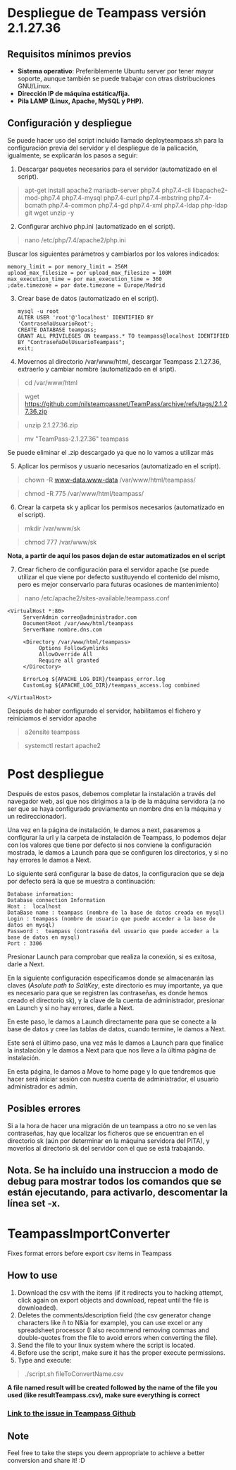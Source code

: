 # Despliegue de Teampass versión 2.1.27.36

## Requisitos mínimos previos
- **Sistema operativo**: Preferiblemente Ubuntu server por tener mayor soporte, aunque también se puede trabajar con otras distribuciones GNU/Linux.
- **Dirección IP de máquina estática/fija.**
- **Pila LAMP (Linux, Apache, MySQL y PHP).**

## Configuración y despliegue
Se puede hacer uso del script incluido llamado deployteampass.sh para la configuración previa del servidor y el despliegue de la palicación, igualmente, se explicarán los pasos a seguir:

1. Descargar paquetes necesarios para el servidor (automatizado en el script).

>apt-get install apache2 mariadb-server php7.4 php7.4-cli libapache2-mod-php7.4 php7.4-mysql php7.4-curl php7.4-mbstring php7.4-bcmath php7.4-common php7.4-gd php7.4-xml php7.4-ldap php-ldap git wget unzip -y

2. Configurar archivo php.ini (automatizado en el script).

>nano /etc/php/7.4/apache2/php.ini

Buscar los siguientes parámetros y cambiarlos por los valores indicados:

    memory_limit = por memory_limit = 256M
    upload_max_filesize = por upload_max_filesize = 100M
    max_execution_time = por max_execution_time = 360
    ;date.timezone = por date.timezone = Europe/Madrid

3. Crear base de datos (automatizado en el script).

       mysql -u root
       ALTER USER 'root'@'localhost' IDENTIFIED BY 'ContraseñaUsuarioRoot';
       CREATE DATABASE teampass;
       GRANT ALL PRIVILEGES ON teampass.* TO teampass@localhost IDENTIFIED BY "ContraseñaDelUsuarioTeampass";
       exit;

4. Movernos al directorio /var/www/html, descargar Teampass 2.1.27.36, extraerlo y cambiar nombre (automatizado en el sript).

>cd /var/www/html

>wget https://github.com/nilsteampassnet/TeamPass/archive/refs/tags/2.1.27.36.zip

>unzip 2.1.27.36.zip

>mv "TeamPass-2.1.27.36" teampass

Se puede eliminar el .zip descargado ya que no lo vamos a utilizar más

5. Aplicar los permisos y usuario necesarios (automatizado en el script).

>chown -R www-data.www-data /var/www/html/teampass/

>chmod -R 775 /var/www/html/teampass/

6. Crear la carpeta sk y aplicar los permisos necesarios (automatizado en el script).

>mkdir /var/www/sk

>chmod 777 /var/www/sk

**Nota, a partir de aquí los pasos dejan de estar automatizados en el script**

7. Crear fichero de configuración para el servidor apache (se puede utilizar el que viene por defecto sustituyendo el contenido del mismo, pero es mejor conservarlo para futuras ocasiones de mantenimiento)

>nano /etc/apache2/sites-available/teampass.conf

    <VirtualHost *:80>
         ServerAdmin correo@administrador.com
         DocumentRoot /var/www/html/teampass   
         ServerName nombre.dns.com

         <Directory /var/www/html/teampass>    
              Options FollowSymlinks
              AllowOverride All
              Require all granted
         </Directory>  

         ErrorLog ${APACHE_LOG_DIR}/teampass_error.log
         CustomLog ${APACHE_LOG_DIR}/teampass_access.log combined

    </VirtualHost>
    
Después de haber configurado el servidor, habilitamos el fichero y reiniciamos el servidor apache
>a2ensite teampass


>systemctl restart apache2

# Post despliegue

Después de estos pasos, debemos completar la instalación a través del navegador web, así que nos dirigimos a la ip de la máquina servidora (a no ser que se haya configurado previamente un nombre dns en la máquina y un redireccionador).

Una vez en la página de instalación, le damos a next, pasaremos a configurar la url y la carpeta de instalación de Teampass, lo podemos dejar con los valores que tiene por defecto si nos conviene la configuración mostrada, le damos a Launch para que se configuren los directorios, y si no hay errores le damos a Next.

Lo siguiente será configurar la base de datos, la configuracion que se deja por defecto será la que se muestra a continuación:
   
    Database information:
    Database connection Information
    Host :	localhost
    DataBase name :	teampass (nombre de la base de datos creada en mysql)
    Login :	teampass (nombre de usuario que puede acceder a la base de datos en mysql)
    Password :	teampass (contraseña del usuario que puede acceder a la base de datos en mysql)
    Port : 3306
    
Presionar Launch para comprobar que realiza la conexión, si es exitosa, darle a Next.

En la siguiente configuración especificamos donde se almacenarán las claves (*Asolute path to SaltKey*, este directorio es muy importante, ya que es necesario para que se registren las contraseñas, es donde hemos creado el directorio sk), y la clave de la cuenta de administrador, presionar en Launch y si no hay errores, darle a Next.

En este paso, le damos a Launch directamente para que se conecte a la base de datos y cree las tablas de datos, cuando termine, le damos a Next.

Este será el último paso, una vez más le damos a Launch para que finalice la instalación y le damos a Next para que nos lleve a la última página de instalación.

En esta página, le damos a Move to home page y lo que tendremos que hacer será iniciar sesión con nuestra cuenta de administrador, el usuario administrador es admin.

## Posibles errores

Si a la hora de hacer una migración de un teampass a otro no se ven las contraseñas, hay que localizar los ficheros que se encuentran en el directorio sk (aún por determinar en la máquina servidora del PITA), y moverlos al directorio sk del servidor con el que se está trabajando.

## Nota. Se ha incluido una instruccion a modo de debug para mostrar todos los comandos que se están ejecutando, para activarlo, descomentar la línea set -x.


# TeampassImportConverter

Fixes format errors before export csv items in Teampass

## How to use

1. Download the csv with the items (if it redirects you to hacking attempt, click again on export objects and download, repeat until the file is downloaded).
2. Deletes the comments/description field (the csv generator change characters like ñ to N&ia for example), you can use excel or any spreadsheet processor (I also recommend removing commas and double-quotes from the file to avoid errors when converting the file).
3. Send the file to your linux system where the script is located.
4. Before use the script, make sure it has the proper execute permissions.
5. Type and execute:
>./script.sh fileToConvertName.csv

**A file named result will be created followed by the name of the file you used (like resultTeampass.csv), make sure everything is correct**


### [Link to the issue in Teampass Github](https://github.com/nilsteampassnet/TeamPass/issues/3133) 

## Note
Feel free to take the steps you deem appropriate to achieve a better conversion and share it! :D
